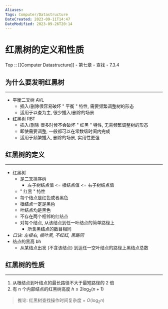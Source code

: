 ```yaml
---
Aliases: 
Tags: Computer/Datastructure 
DateCreated: 2023-09-11T14:47
DateModified: 2023-09-26T20:14
---
```

# 红黑树的定义和性质

Top :: [[Computer Datastructure]] - 第七章 - 查找 - 7.3.4

## 为什么要发明红黑树
---
- 平衡二叉树 AVL
	- 插入/删除很容易破坏 " 平衡 " 特性, 需要频繁调整树的形态
	- 适用于以查为主, 很少插入/删除的场景
- 红黑树 RBT
	- 插入/删除 很多时候不会破坏 " 红黑 " 特性, 无需频繁调整树的形态
	- 即使需要调整, 一般都可以在常数级时间内完成
	- 适用于频繁插入, 删除的场景, 实用性更强

## 红黑树的定义
---
- 红黑树
	- 是二叉排序树
		- 左子树结点值 <= 根结点值 <= 右子树结点值
	- " 红黑 " 特性
	- 每个结点是红色或者黑色
	- 根结点一定是黑色
	- 叶结点均是黑色
	- 不存在两个相邻的红结点
	- 对每个结点, 从该结点到任一叶结点的简单路径上
		- 所含黑结点的数目相同
- *口诀: 左根右, 根叶黑, 不红红, 黑路同*
- 结点的黑高 bh
	- 从某结点出发 (不含该结点) 到达任一空叶结点的路径上黑结点总数

## 红黑树的性质
---
1. 从根结点到叶结点的最长路径不大于最短路径的 2 倍
2. 有 n 个内部结点的红黑树高度 $h \leq 2\log_{2}(n+1)$

> 推论: 红黑树查找操作时间复杂度 = $O(\log_{2}n)$
